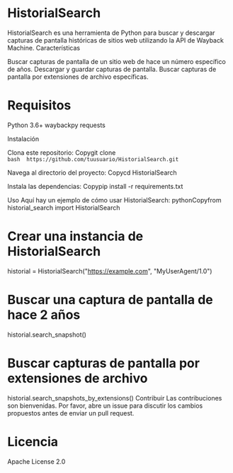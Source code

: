 # HistorialSearch
HistorialSearch es una herramienta de Python para buscar y descargar capturas de pantalla históricas de sitios web utilizando la API de Wayback Machine.
Características

Buscar capturas de pantalla de un sitio web de hace un número específico de años.
Descargar y guardar capturas de pantalla.
Buscar capturas de pantalla por extensiones de archivo específicas.

# Requisitos

Python 3.6+
waybackpy
requests

Instalación

Clona este repositorio:
Copygit clone  
```bash  https://github.com/tuusuario/HistorialSearch.git ```

Navega al directorio del proyecto:
Copycd HistorialSearch

Instala las dependencias:
Copypip install -r requirements.txt


Uso
Aquí hay un ejemplo de cómo usar HistorialSearch:
pythonCopyfrom historial_search import HistorialSearch

# Crear una instancia de HistorialSearch
historial = HistorialSearch("https://example.com", "MyUserAgent/1.0")

# Buscar una captura de pantalla de hace 2 años
historial.search_snapshot()

# Buscar capturas de pantalla por extensiones de archivo
historial.search_snapshots_by_extensions()
Contribuir
Las contribuciones son bienvenidas. Por favor, abre un issue para discutir los cambios propuestos antes de enviar un pull request.
# Licencia
Apache License 2.0